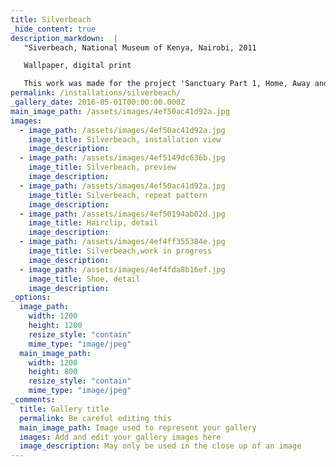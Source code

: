 ```yaml
---
title: Silverbeach
_hide_content: true
description_markdown:  |
   "Siverbeach, National Museum of Kenya, Nairobi, 2011

   Wallpaper, digital print

   This work was made for the project 'Sanctuary Part 1, Home, Away and the common ground' which took place in July 2013 in Kenya.The idea of sanctuary as a place of refuge and retreat relates closely to my work. I approached this project by thinking about the tension between the inside and outside of a home. The idea for the wallpaper piece 'Silverbeach' began when I was walking in a woodland.Trees are universal, wood being used to build houses and shelter across the world. The bark from the silver birch became an interesting surface for drawing. So I collected this and flattened it using a wallpaper steamer. Everyday objects from domestic life which had been found discarded on a beach have been juxtaposed with this outer natural surface, bark. All the individual pieces of bark were then made into an assemblage and digitally manipulated to create a repeat pattern for a wallpaper."
permalink: /installations/silverbeach/
_gallery_date: 2016-05-01T00:00:00.000Z
main_image_path: /assets/images/4ef50ac41d92a.jpg
images:            
  - image_path: /assets/images/4ef50ac41d92a.jpg
    image_title: Silverbeach, installation view
    image_description:   
  - image_path: /assets/images/4ef5149dc636b.jpg
    image_title: Silverbeach, preview
    image_description:
  - image_path: /assets/images/4ef50ac41d92a.jpg
    image_title: Silverbeach, repeat pattern
    image_description:
  - image_path: /assets/images/4ef50194ab02d.jpg
    image_title: Hairclip, detail
    image_description:
  - image_path: /assets/images/4ef4ff355384e.jpg
    image_title: Silverbeach,work in progress
    image_description:
  - image_path: /assets/images/4ef4fda8b16ef.jpg
    image_title: Shoe, detail
    image_description:          
_options:
  image_path:
    width: 1200
    height: 1200
    resize_style: "contain"
    mime_type: "image/jpeg"
  main_image_path:
    width: 1200
    height: 800
    resize_style: "contain"
    mime_type: "image/jpeg"
_comments:
  title: Gallery title
  permalink: Be careful editing this
  main_image_path: Image used to represent your gallery
  images: Add and edit your gallery images here
  image_description: May only be used in the close up of an image
---
```


